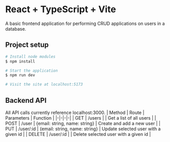 # React + TypeScript + Vite

A basic frontend application for performing CRUD applications on users in a database.

## Project setup

```bash
# Install node modules
$ npm install

# Start the application
$ npm run dev

# Visit the site at localhost:5173
```

## Backend API

All API calls currently reference localhost:3000.
| Method | Route | Parameters | Function |
|-|-|-|-|
| GET | /users | | Get a list of all users |
| POST | /user | {email: string, name: string} | Create and add a new user |
| PUT | /user/:id | {email: string, name: string} | Update selected user with a given id |
| DELETE | /user/:id | | Delete selected user with a given id |